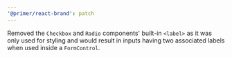 ```yaml
---
'@primer/react-brand': patch
---
```


Removed the `Checkbox` and `Radio` components' built-in `<label>` as it was only used for styling and would result in inputs having two associated labels when used inside a `FormControl`.
